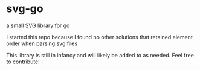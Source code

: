# svg-go
a small SVG library for go

I started this repo because I found no other solutions
that retained element order when parsing svg files

This library is still in infancy and will likely be added to as needed.
Feel free to contribute!